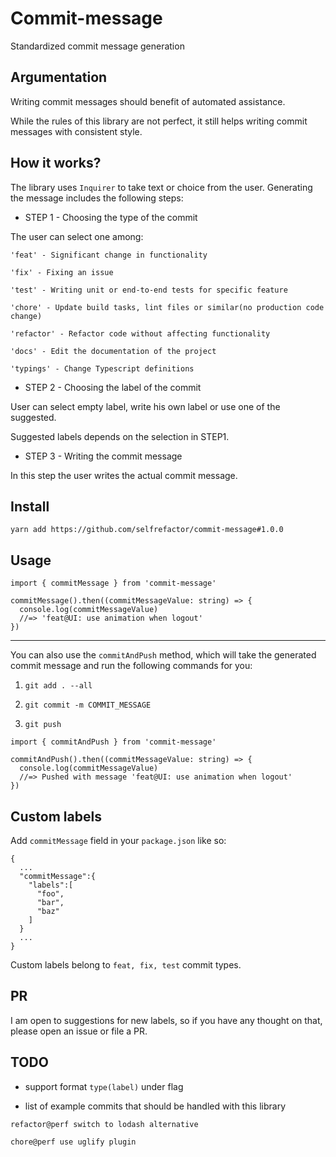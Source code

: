 # Commit-message
Standardized commit message generation

## Argumentation

Writing commit messages should benefit of automated assistance. 

While the rules of this library are not perfect, it still helps writing commit messages with consistent style.

## How it works?

The library uses `Inquirer` to take text or choice from the user. Generating the message includes the following steps:

- STEP 1 - Choosing the type of the commit

The user can select one among:

```
'feat' - Significant change in functionality

'fix' - Fixing an issue

'test' - Writing unit or end-to-end tests for specific feature

'chore' - Update build tasks, lint files or similar(no production code change)

'refactor' - Refactor code without affecting functionality

'docs' - Edit the documentation of the project

'typings' - Change Typescript definitions

```

- STEP 2 - Choosing the label of the commit

User can select empty label, write his own label or use one of the suggested.

Suggested labels depends on the selection in STEP1.

- STEP 3 - Writing the commit message

In this step the user writes the actual commit message.

## Install

`yarn add https://github.com/selfrefactor/commit-message#1.0.0`

## Usage

```
import { commitMessage } from 'commit-message'

commitMessage().then((commitMessageValue: string) => {
  console.log(commitMessageValue)
  //=> 'feat@UI: use animation when logout'
})
```

---

You can also use the `commitAndPush` method, which will take the generated commit message and run the following commands for you:

1. `git add . --all`

2. `git commit -m COMMIT_MESSAGE`

3. `git push`

```
import { commitAndPush } from 'commit-message'

commitAndPush().then((commitMessageValue: string) => {
  console.log(commitMessageValue)
  //=> Pushed with message 'feat@UI: use animation when logout'
})
```

## Custom labels

Add `commitMessage` field in your `package.json` like so:

```
{
  ...
  "commitMessage":{
    "labels":[
      "foo",
      "bar",
      "baz"
    ]
  }
  ...
}
```

Custom labels belong to `feat, fix, test` commit types.

## PR

I am open to suggestions for new labels, so if you have any thought on that, please open an issue or file a PR. 

## TODO

- support format `type(label)` under flag

- list of example commits that should be handled with this library

```
refactor@perf switch to lodash alternative

chore@perf use uglify plugin
````